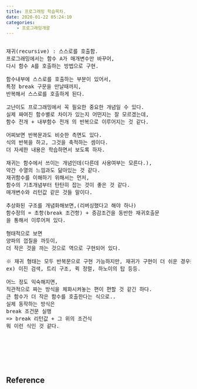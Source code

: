 ```yaml
---
title: 프로그래밍 학습목차.
date: 2020-01-22 05:24:10
categories:
    - 프로그래밍개괄
---
```


<pre>

재귀(recursive) : 스스로를 호출함.
프로그래밍에서는 함수 A가 매개변수만 바꾸어,
다시 함수 A를 호출하는 방법으로 구현.

함수내부에 스스로를 호출하는 부분이 있어서,
특정 break 구문을 만날때까지,
반복해서 스스로를 호출하게 된다.

고난이도 프로그래밍에서 꼭 필요한 중요한 개념일 수 있다.
실제 짜여진 함수별로 차이가 있는지 어떤지는 잘 모르겠는데,
함수 전개 + 내부함수 전개 의 반복으로 이루어지는 것 같다.

어찌보면 반복문과도 비슷한 측면도 있다.
식의 반복을 하고, 그것을 축적하는 셈이다.
더 자세한 내용은 학습하면서 보도록 하자.

재귀는 함수에서 쓰이는 개념인데(다른데 사용여부는 모른다.),
약간 수열의 느낌과도 닮아있는 것 같다.
재귀함수를 이해하기 위해서는 먼저,
함수의 기초개념부터 탄탄히 잡는 것이 좋은 것 같다.
매개변수와 리턴값 같은 것들 말이다.

추상화된 구조를 개념화해보면,(리버싱했다고 해야 하나)
함수정의 = 초항(break 조건항) + 증감조건을 동반한 재귀호출문
을 통해서 이루어져 있다.

형태적으로 보면
양파의 껍질을 까듯이,
더 작은 것을 까는 것으로 역으로 구현되어 있다.

※ 재귀 형태는 모두 반복문으로 구현 가능하지만, 재귀가 구현이 더 쉬운 경우들이 있음.
ex) 이진 검색, 트리 구조, 퀵 정렬, 하노이의 탑 등등.

어느 정도 익숙해지면,
직관적으로 짜는 방식을 체화시켜놓는 편이 편할 것 같긴 하다.
큰 함수가 더 작은 함수를 호출한다는 식으로..
실제 동작하는 방식은
break 조건문 실행 
=> break 리턴값 + 그 위의 조건식
뭐 이런 식인 것 같다.






</pre>
## Reference

